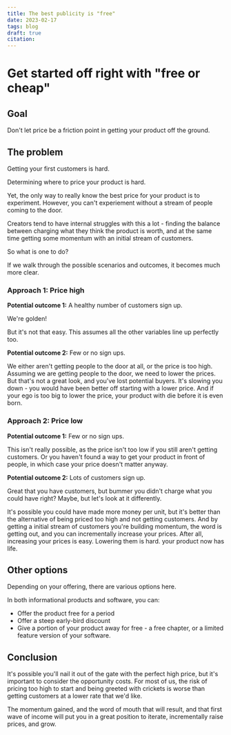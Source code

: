 ```yaml
---
title: The best publicity is "free"
date: 2023-02-17
tags: blog
draft: true
citation: 
---
```


# Get started off right with "free or cheap"

## Goal

Don't let price be a friction point in getting your product off the ground.

## The problem

Getting your first customers is hard.

Determining where to price your product is hard.

Yet, the only way to really know the best price for your product is to experiment. However, you can't experiement without a stream of people coming to the door. 

Creators tend to have internal struggles with this a lot - finding the balance between charging what they think the product is worth, and at the same time getting some momentum with an initial stream of customers.

So what is one to do?

If we walk through the possible scenarios and outcomes, it becomes much more clear.

### Approach 1: Price high

**Potential outcome 1:** A healthy number of customers sign up.

We're golden! 

But it's not that easy. This assumes all the other variables line up perfectly too.

**Potential outcome 2:** Few or no sign ups.

We either aren't getting people to the door at all, or the price is too high. Assuming we are getting people to the door, we need to lower the prices. But that's not a great look, and you've lost potential buyers. It's slowing you down - you would have been better off starting with a lower price. And if your ego is too big to lower the price, your product with die before it is even born.

### Approach 2: Price low

**Potential outcome 1:** Few or no sign ups.

This isn't really possible, as the price isn't too low if you still aren't getting customers. Or you haven't found a way to get your product in front of people, in which case your price doesn't matter anyway.

**Potential outcome 2:** Lots of customers sign up.

Great that you have customers, but bummer you didn't charge what you could have right? Maybe, but let's look at it differently.

It's possible you could have made more money per unit, but it's better than the alternative of being priced too high and not getting customers. And by getting a initial stream of customers you're building momentum, the word is getting out, and you can incrementally increase your prices. After all, increasing your prices is easy. Lowering them is hard. your product now has life.

## Other options

Depending on your offering, there are various options here.

In both informational products and software, you can:
* Offer the product free for a period
* Offer a steep early-bird discount
* Give a portion of your product away for free - a free chapter, or a limited feature version of your software.

## Conclusion

It's possible you'll nail it out of the gate with the perfect high price, but it's important to consider the opportunity costs. For most of us, the risk of pricing too high to start and being greeted with crickets is worse than getting customers at a lower rate that we'd like.

The momentum gained, and the word of mouth that will result, and that first wave of income will put you in a great position to iterate, incrementally raise prices, and grow.


<!--

So where do you start? 

If you start with your price too high, you'll never get off the ground, and you might not know what the problem is.

One approach to making both of these easier, is to start off with free or cheap.It can be hard to stomach, giving the product you've worked so hard on, for so little. After all, you *know* it's worth more.
If the product is cheaper and easier to use than the competition, the positioning should be enough to help it spread like wildfire,  more than if there's a lot of friction in the price.

Proponent of this approach: Ryan Holiday, in Perennial Seller

Opposes: [Creating differentiation through the offer](20230213172129.md)

Related: Combining high-value with free

-->
